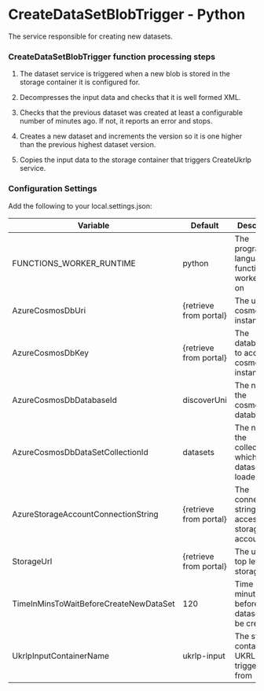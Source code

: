 # CreateDataSetBlobTrigger - Python
The service responsible for creating new datasets.

### CreateDataSetBlobTrigger function processing steps

1. The dataset service is triggered when a new blob is stored in the storage container it is configured for.

2. Decompresses the input data and checks that it is well formed XML.

3. Checks that the previous dataset was created at least a configurable number of minutes ago. If not, it reports an error and stops.

4. Creates a new dataset and increments the version so it is one higher than the previous highest dataset version.

5. Copies the input data to the storage container that triggers CreateUkrlp service.

### Configuration Settings

Add the following to your local.settings.json:

| Variable                                   | Default                | Description                                              |
| ------------------------------------------ | ---------------------- | -------------------------------------------------------- |
| FUNCTIONS_WORKER_RUNTIME                   | python                 | The programming language the function worker runs on     |
| AzureCosmosDbUri                           | {retrieve from portal} | The uri to the cosmosdb instance                         |
| AzureCosmosDbKey                           | {retrieve from portal} | The database key to access cosmosdb instance             |
| AzureCosmosDbDatabaseId                    | discoverUni            | The name of the cosmosdb database                        |
| AzureCosmosDbDataSetCollectionId           | datasets               | The name of the collection in which datasets are loaded  |
| AzureStorageAccountConnectionString        | {retrieve from portal} | The connection string to access storage account          |
| StorageUrl                                 | {retrieve from portal} | The url to the top level storage                         |
| TimeInMinsToWaitBeforeCreateNewDataSet     | 120                    | Time in minutes before new dataset can be created        |
| UkrlpInputContainerName                    | ukrlp-input            | The storage container UKRLP is triggered from            |
